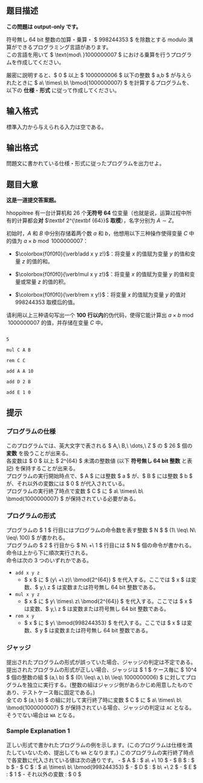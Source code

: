 ## 题目描述
[problemUrl]: https://atcoder.jp/contests/arc148/tasks/arc148_f

**この問題は output-only です。**

符号無し 64 bit 整数の加算・乗算・ $ 998244353 $ を除数とする modulo 演算ができるプログラミング言語があります。  
 この言語を用いて $ \text{mod\ }1000000007 $ における乗算を行うプログラムを作成してください。

厳密に説明すると、$ 0 $ 以上 $ 1000000006 $ 以下の整数 $ a,b $ が与えられたときに $ a\ \times\ b\ \bmod{1000000007} $ を計算するプログラムを、以下の **仕様**・**形式** に従って作成してください。

## 输入格式
標準入力から与えられる入力は空である。

## 输出格式
問題文に書かれている仕様・形式に従ったプログラムを出力せよ。

## 题目大意
**这是一道提交答案题。**

hhoppitree 有一台计算机和 $26$ 个**无符号 $\textbf{64}$** 位变量（也就是说，运算过程中所有的计算都会**对** $\textbf 2^{\textbf {64}}$ **取模**），名字分别为 $A\sim Z$。

初始时，$A$ 和 $B$ 中分别存储着两个数 $a$ 和 $b$，他想用以下三种操作使得变量 $C$ 中的值为 $a\times b\bmod 1000000007$：

- $\colorbox{f0f0f0}{\verb!add x y z!}$：将变量 $x$ 的值赋为变量 $y$ 的值和变量 $z$ 的值的和。

- $\colorbox{f0f0f0}{\verb!mul x y z!}$：将变量 $x$ 的值赋为变量 $y$ 的值和变量或常量 $z$ 的值的积。

- $\colorbox{f0f0f0}{\verb!rem x y!}$：将变量 $x$ 的值赋为变量 $y$ 的值对 $998244353$ 取模后的值。

请利用以上三种语句写出一个 $\mathbf{100}$ **行以内**的伪代码，使得它能计算出 $a\times b\bmod1000000007$ 的值，并存储在变量 $C$ 中。

```input1

```

```output1
5
mul C A B
rem C C
add A A 10
add D 2 B
add E 1 0
```

## 提示
### プログラムの仕様

このプログラムでは、英大文字で表される $ A,\ B,\ \dots,\ Z $ の $ 26 $ 個の **変数** を扱うことが出来る。  
 各変数は $ 0 $ 以上 $ 2^{64} $ 未満の整数値 (以下 **符号無し 64 bit 整数** と表記) を保持することが出来る。  
 プログラムの実行開始時点で、$ A $ には整数 $ a $ が、$ B $ には整数 $ b $ が、それ以外の変数には $ 0 $ が代入されている。  
 プログラムの実行終了時点で変数 $ C $ に $ a\ \times\ b\ \bmod{1000000007} $ が保持されている必要がある。

### プログラムの形式

プログラムの $ 1 $ 行目にはプログラムの命令数を表す整数 $ N $ $ (1\ \leq\ N\ \leq\ 100) $ が書かれる。  
 プログラムの $ 2 $ 行目から $ N\ +\ 1 $ 行目には $ N $ 個の命令が書かれる。命令は上から下に順次実行される。  
 命令は次の 3 つのいずれかである。

- `add x y z`
  - $ x $ に $ (y\ +\ z)\ \bmod{2^{64}} $ を代入する。ここでは $ x $ は変数、$ y,\ z $ は変数または符号無し 64 bit 整数である。
- `mul x y z`
  - $ x $ に $ y\ \times\ z\ \bmod{2^{64}} $ を代入する。ここでは $ x $ は変数、$ y,\ z $ は変数または符号無し 64 bit 整数である。
- `rem x y`
  - $ x $ に $ y\ \bmod{998244353} $ を代入する。ここでは $ x $ は変数、$ y $ は変数または符号無し 64 bit 整数である。

### ジャッジ

提出されたプログラムの形式が誤っていた場合、ジャッジの判定は不定である。  
 提出されたプログラムの形式が正しい場合、ジャッジは $ 1 $ ケース毎に $ 10^4 $ 個の整数の組 $ (a,\ b) $ $ (0\ \leq\ a,\ b\ \leq\ 1000000006) $ に対してプログラムを独立に実行する。(整数の組はジャッジ側があらかじめ用意したものであり、テストケース毎に固定である。)  
 全ての $ (a,\ b) $ の組に対して実行終了時に変数 $ C $ に $ a\ \times\ b\ \bmod{1000000007} $ が保持されている場合、ジャッジの判定は `AC` となる。そうでない場合は `WA` となる。

### Sample Explanation 1

正しい形式で書かれたプログラムの例を示します。(このプログラムは仕様を満たしていないため、提出しても `WA` となります。) このプログラムの実行終了時点で各変数に代入されている値は次の通りです。 - $ A $ : $ a\ +\ 10 $ - $ B $ : $ b $ - $ C $ : $ a\ \times\ b\ \bmod{998244353} $ - $ D $ : $ b\ +\ 2 $ - $ E $ : $ 1 $ - それ以外の変数 : $ 0 $


